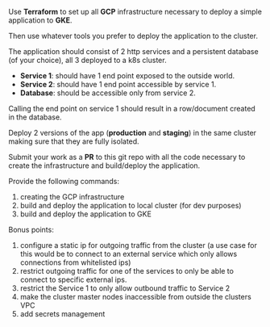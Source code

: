 Use **Terraform** to set up all **GCP** infrastructure necessary to deploy a simple
application to **GKE**.

Then use whatever tools you prefer to deploy the application to the cluster.

The application should consist of 2 http services and a persistent database
(of your choice), all 3 deployed to a k8s cluster.

- **Service 1**: should have 1 end point exposed to the outside world. 
- **Service 2**: should have 1 end point accessible by service 1. 
- **Database**: should be accessible only from service 2. 

Calling the end point on service 1 should result in a row/document
created in the database.

Deploy 2 versions of the app (**production** and **staging**) in the same cluster
making sure that they are fully isolated.

Submit your work as a **PR** to this git repo with all the code necessary to create the
infrastructure and build/deploy the application.

Provide the following commands:
1. creating the GCP infrastructure
2. build and deploy the application to local cluster (for dev purposes)
3. build and deploy the application to GKE

Bonus points:
1. configure a static ip for outgoing traffic from the cluster (a use case
   for this would be to connect to an external service which only allows
   connections from whitelisted ips)
2. restrict outgoing traffic for one of the services to only be able to connect
   to specific external ips.
3. restrict the Service 1 to only allow outbound traffic to Service 2
4. make the cluster master nodes inaccessible from outside the clusters VPC
4. add secrets management
